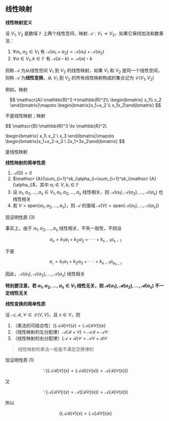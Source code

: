 ## 线性映射

**线性映射定义**

设 $V_1,V_2$ 是数域 $\mathbb {F}$ 上两个线性空间，映射 $\mathscr {A}:V_1→V_2$，如果它保持加法和数乘法：

1.  $\forall \alpha_1, \alpha_2\in V_1$ 有 $\mathscr {A}(\alpha_1+\alpha_2)=\mathscr {A}(\alpha_1)+\mathscr {A}(\alpha_2)$
2.  $\forall \alpha \in V_1, k\in \mathbb {F}$ 有 $\mathscr {A}(\alpha・k)=\mathscr {A}(\alpha)・k$

则称 $\mathscr {A}$ 为从线性空间 $V_1$ 到 $V_2$ 的线性映射，如果 $V_1$ 和 $V_2$ 是同一个线性空间，则称 $\mathscr {A}$ 为**线性变换**。从 $V_1$ 到 $V_2$ 的所有线性映射构成的集合记为 $\mathscr {L}(V_1, V_2)$

例如，映射

$$
\mathscr{A}:\mathbb{R}^2→\mathbb{R}^2\\
\begin{bmatrix}
x_1\\ x_2
\end{bmatrix}\mapsto \begin{bmatrix}x_1+x_2 \\ x_1x_2\end{bmatrix}
$$

不是线性映射；映射

$$
\mathscr{B}:\mathbb{R}^3 \to \mathbb{R}^2\\

\begin{bmatrix}
x_1\\ x_2 \\ x_3
\end{bmatrix}\mapsto \begin{bmatrix}x_1+x_2-x_3 \\ 2x_1+3x_2\end{bmatrix}
$$

是线性映射

**线性映射的简单性质**

1.  $\mathscr{A}(0)=0$
2.  $\mathscr {A}(\sum_{i=1}^sk_i\alpha_i)=\sum_{i=1}^sk_i\mathscr {A}(\alpha_i)$，其中 $\alpha_i \in V, k_i\in \mathbb {F}$
3.  设 $\alpha_1, \alpha_2,...,\alpha_s \in V_1 ,\alpha_1, \alpha_2,...,\alpha_s$ 线性相关，则 $\mathscr {A}(\alpha_1),\mathscr {A}(\alpha_2),...,\mathscr {A}(\alpha_s)$ 也线性相关
4.  若 $V=\text {span}\{\alpha_1,\alpha_2,...,\alpha_s\}$，则 $\mathscr {A}$ 的值域 $\mathscr {A}(V)=\text {span}\{\mathscr {A}(\alpha_1),...,\mathscr {A}(\alpha_s)\}$

现证明性质 (3)

事实上，由于 $\alpha_1,\alpha_2,...,\alpha_s$ 线性相关，不失一般性，不妨设

$$
\alpha_s = k_1\alpha_1 + k_2\alpha_2+···+k_{s-1}\alpha_{s-1}
$$

于是

$$
\mathscr{\alpha_s} = k_1\mathscr{\alpha_1}+k_2\mathscr{\alpha_2}+···+k_{s-1}\alpha_{\alpha_{s-1}}
$$

因此，$\mathscr {A}(\alpha_1), \mathscr {A}(\alpha_2),...,\mathscr {A}(\alpha_s)$ 线性相关

**特别要注意，若 $\alpha_1, \alpha_2, ..., \alpha_s \in V_1$ 线性无关，则 $\mathscr {A}(\alpha_1), \mathscr {A}(\alpha_2), ..., \mathscr {A}(\alpha_s)$ 不一定线性无关**

**线性变换的简单性质**

设 $\mathscr {A,B,C}\in \mathscr {L}(V,V)$，且 $x\in V$，则

1.  （乘法的可结合性）$((\mathscr {A}\mathscr {B})\mathscr {C})(x)=(\mathscr {A}(\mathscr {B}\mathscr {C}))(x)$
2.  （线性映射的左分配律）$\mathscr {A}(\mathscr {B}+\mathscr {C})=\mathscr {A}\mathscr {B}+\mathscr {A}\mathscr {C}$
3.  （线性映射的右分配律）$(\mathscr {A}+\mathscr {B})\mathscr {C}=\mathscr {A}\mathscr {C}+\mathscr {B}\mathscr {C}$

> 线性映射的乘法一般是不满足交换律的

现证明性质 (1)

$$
\because ((\mathscr{A}\mathscr{B})\mathscr{C})(x)=(\mathscr{A}\mathscr{B})(\mathscr{C}(x))=\mathscr{A}(\mathscr{B}(\mathscr{C}(x)))
$$

又

$$
\because (\mathscr{A}(\mathscr{B}\mathscr{C}))(x)=\mathscr{A}((\mathscr{B}\mathscr{C})(x))=\mathscr{A}(\mathscr{B}(\mathscr{C}(x)))
$$

所以

$$
((\mathscr{A}\mathscr{B})\mathscr{C})(x)=(\mathscr{A}(\mathscr{B}\mathscr{C}))(x)
$$ 